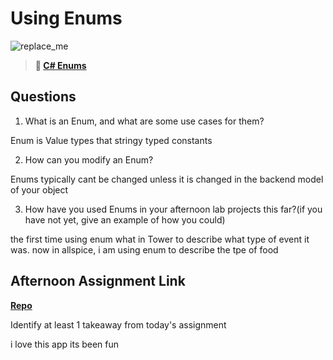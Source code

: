 # Using Enums

![replace_me](https://codeworks.blob.core.windows.net/public/assets/img/illustrations/placeholder.svg)

> **📖 [C# Enums](https://codeworksacademy.com/fs-student-guide/resources/wk10/03-Enums)**

## Questions

1. What is an Enum, and what are some use cases for them?

Enum is Value types that stringy typed constants 

2. How can you modify an Enum?

Enums typically cant be changed unless it is changed in the backend model of your object 

3. How have you used Enums in your afternoon lab projects this far?(if you have not yet, give an example of how you could)

the first time using enum what in Tower to describe what type of event it was. now in allspice, i am using enum to describe the tpe of food 

## Afternoon Assignment Link

**[Repo](https://github.com/NikolasLyons/AllSpice.git)**

Identify at least 1 takeaway from today's assignment

i love this app its been fun 
